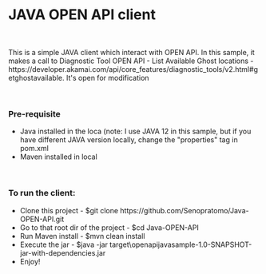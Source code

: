 <h1>JAVA OPEN API client </h1>
<br>
<p>
    This is a simple JAVA client which interact with OPEN API.
    In this sample, it makes a call to Diagnostic Tool OPEN API - List Available Ghost locations - https://developer.akamai.com/api/core_features/diagnostic_tools/v2.html#getghostavailable.
    It's open for modification
</p>
<br>
<h3>Pre-requisite</h3>
<ul>
    <li>Java installed in the loca 
    (note: I use JAVA 12 in this sample, but if you have different JAVA version locally, change the "properties" tag in pom.xml</properties></li>
    <li>Maven installed in local</li>
</ul>
<br>
<h3>To run the client:</h3>
<ul>
    <li>Clone this project - $git clone https://github.com/Senopratomo/Java-OPEN-API.git</li>
    <li>Go to that root dir of the project - $cd Java-OPEN-API</li>
    <li>Run Maven install - $mvn clean install</li>
    <li>Execute the jar - $java -jar target\openapijavasample-1.0-SNAPSHOT-jar-with-dependencies.jar</li>
    <li>Enjoy!</li>
</ul>